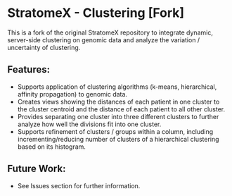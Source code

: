 StratomeX - Clustering [Fork]
=============================

This is a fork of the original StratomeX repository to integrate dynamic, server-side clustering on
genomic data and analyze the variation / uncertainty of clustering.

Features:
--------
- Supports application of clustering algorithms (k-means, hierarchical, affinity propagation) to genomic data.
- Creates views showing the distances of each patient in one cluster to the cluster centroid and the distance
of each patient to all other cluster.
- Provides separating one cluster into three different clusters to further analyze how well the divisions 
fit into one cluster.
- Supports refinement of clusters / groups within a column, 
including incrementing/reducing number of clusters of a hierarchical clustering based on its histogram.

Future Work:
-----------
- See Issues section for further information.
